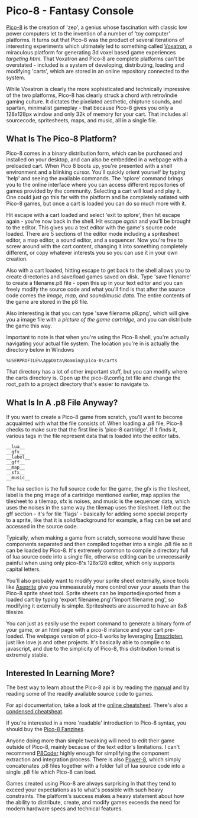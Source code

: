 
# Pico-8 - Fantasy Console

[Pico-8](https://www.lexaloffle.com/pico-8.php) is the creation of 'zep', a genius whose fascination with classic low power computers let to the invention of a number of 'toy computer' platforms. It turns out that Pico-8 was the product of several iterations of interesting experiments which ultimately led to something called [Voxatron](https://www.lexaloffle.com/voxatron.php), a miraculous platform for generating 3d voxel based game experiences _targeting html_. That Voxatron and Pico-8 are complete platforms can't be overstated - included is a system of developing, distributing, loading and modifying 'carts', which are stored in an online repository connected to the system.

While Voxatron is clearly the more sophisticated and technically impressive of the two platforms, Pico-8 has clearly struck a chord with retro/indie gaming culture. It dictates the pixelated aesthetic, chiptune sounds, and spartan, minimalist gameplay - that because Pico-8 gives you only a 128x128px window and only 32k of memory for your cart. That includes all sourcecode, spritesheets, maps, and music, all in a single file.

## What Is The Pico-8 Platform?

Pico-8 comes in a binary distribution form, which can be purchased and installed on your desktop, and can also be embedded in a webpage with a preloaded cart. When Pico 8 boots up, you're presented with a shell environment and a blinking cursor. You'll quickly orient yourself by typing 'help' and seeing the available commands. The 'splore' command brings you to the online interface where you can access different repositories of games provided by the community. Selecting a cart will load and play it. One could just go this far with the platform and be completely satiated with Pico-8 games, but once a cart is loaded you can do so much more with it.

Hit escape with a cart loaded and select 'exit to splore', then hit escape again - you're now back in the shell. Hit escape _again_ and you'll be brought to the editor. This gives you a text editor with the game's source code loaded. There are 5 sections of the editor mode including a spritesheet editor, a map editor, a sound editor, and a sequencer. Now you're free to screw around with the cart content, changing it into something completely different, or copy whatever interests you so you can use it in your own creation.

Also with a cart loaded, hitting escape to get back to the shell allows you to create directories and save/load games saved on disk. Type 'save filename' to create a filename.p8 file - open this up in your text editor and you can freely modify the source code and what you'll find is that after the source code comes the _image, map, and sound/music data_. The entire contents of the game are stored in the p8 file.

Also interesting is that you can type 'save filename.p8.png', which will give you a image file with a _picture of the game cartridge_, and you can distribute the game this way.

Important to note is that when you're using the Pico-8 shell, you're actually navigating your actual file system. The location you're in is actually the directory below in Windows

	%USERPROFILE%\AppData\Roaming\pico-8\carts

That directory has a lot of other important stuff, but you can modify where the carts directory is. Open up the pico-8\config.txt file and change the root_path to a project directory that's easier to navigate to.

## What Is In A .p8 File Anyway?

If you want to create a Pico-8 game from scratch, you'll want to become acquainted with what the file consists of. When loading a .p8 file, Pico-8 checks to make sure that the first line is 'pico-8 cartridge'. If it finds it, various tags in the file represent data that is loaded into the editor tabs.

	__lua__
	__gfx__
	__label__
	__gff__
	__map__
	__sfx__
	__music__

The lua section is the full source code for the game, the gfx is the tilesheet, label is the png image of a cartridge mentioned earlier, map applies the tilesheet to a tilemap, sfx is noises, and music is the sequencer data, which uses the noises in the same way the tilemap uses the tilesheet. I left out the gff section - it's for tile 'flags' - basically for adding some special property to a sprite, like that it is solid/background for example, a flag can be set and accessed in the source code.

Typically, when making a game from scratch, someone would have these components separated and then compiled together into a single .p8 file so it can be loaded by Pico-8. It's extremely common to compile a directory full of lua source code into a single file, otherwise editing can be unnecessarily painful when using only pico-8's 128x128 editor, which only supports capital letters.

You'll also probably want to modify your sprite sheet externally, since tools like [Aseprite](https://www.aseprite.org/) give you immeasurably more control over your assets than the Pico-8 sprite sheet tool. Sprite sheets can be imported/exported from a loaded cart by typing 'export filename.png'/'import filename.png', so modifying it externally is simple. Spritesheets are assumed to have an 8x8 tilesize.

You can just as easily use the export command to generate a binary form of your game, or an html page with a pico-8 instance and your cart pre-loaded. The webpage version of pico-8 works by leveraging [Emscripten](https://kripken.github.io/emscripten-site/), just like love.js and other projects. It's basically able to compile c to javascript, and due to the simplicity of Pico-8, this distribution format is extremely stable.

## Interested In Learning More?

The best way to learn about the Pico-8 api is by reading the [manual](https://www.lexaloffle.com/pico-8.php?page=manual) and by reading some of the readily available source code to games.

For api documentation, take a look at the [online cheatsheet](https://neko250.github.io/pico8-api/). There's also a [condensed cheatsheat](https://ztiromoritz.github.io/pico-8-spick/index_en.html).

If you're interested in a more 'readable' introduction to Pico-8 syntax, you should buy the [Pico-8 Fanzines](https://sectordub.itch.io/pico-8-fanzine-1).

Anyone doing more than simple tweaking will need to edit their game outside of Pico-8, mainly because of the text editor's limitations. I can't recommend [P8Coder](https://github.com/movAX13h/P8Coder) highly enough for simplifying the component extraction and integration process. There is also [Power-8](https://rombus.itch.io/power-8), which simply concatenates .p8 files together with a folder full of lua source code into a single .p8 file which Pico-8 can load. 

Games created using Pico-8 are always surprising in that they tend to exceed your expectations as to what's possible with such heavy constraints. The platform's success makes a heavy statement about how the ability to distribute, create, and modify games exceeds the need for modern hardware specs and technical features.
